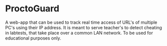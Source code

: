 # ProctoGuard
A web-app that can be used to track real time access of URL's of multiple PC's using their IP address. 
It is meant to serve teacher's to detect cheating in labtests, that take place over a common LAN network.
To be used for educational purposes only.

